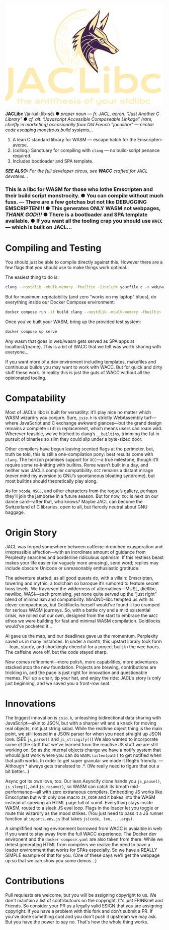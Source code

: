![logo](logo.svg)

**JACLibc** \ˈja-kəl-ˌlib-sē\ ● *proper noun* — *fr. JACL, acron. “Just Another C Library” ● cf. alt. “Javascript Accessible Composeable Linkage” (rare, chiefly in marketing) occasionally faux Old French “jacalibre” — nimble code escaping monstrous build systems...*

1. A lean C standard library for WASM — escape hatch for the Emscripten-averse.  
2. (colloq.) Sanctuary for compiling with `clang` — no build-script penance required.
3. Includes bootloader and SPA template.

***SEE ALSO:** For the full developer circus, see **WACC** crafted for JACL devotees...*

### This is a libc for WASM for those who lothe Emscripten and their build script monstrocity. ● You can compile without much fuss. — There are a few gotchas but not like DEBUGGING EMSCRIPTEN!!! ● This generates ONLY WASM not webpages, *THANK GOD!!!* ● There is a bootloader and SPA template available. ● If you want all the tooling crap you should use `WACC` — which is built on JACL...

# Compiling and Testing

You should just be able to compile directly against this. However there are a few flags that you should use to make things work optimal.

The easiest thing to do is:

```bash
clang --nostdlib -mbulk-memory -fbuiltin -Iinclude yourfile.c -o web/wasm/yourfile.wasm
```
But for maximum repeatability (and zero “works on my laptop” blues), do everything inside our Docker Compose environment:

```bash
docker compose run -it build clang --nostdlib -mbulk-memory -fbuiltin -I/build/include /build/yourfile.c -o /build/web/wasm/yourfile.wasm
```

Once you've built your WASM, bring up the provided test system:

```bash
docker compose up serve
```

Any wasm that goes in web/wasm gets served as SPA apps at localhost/{name}. This is a bit of WACC that we felt was worth sharing with everyone...

If you want more of a dev enviroment including templates, makefiles and continuous builds you may want to work with WACC. But for quick and dirty stuff these work. In reality this is just the guts of WACC without all the opinionated tooling.

# Compatability

Most of JACL’s libc is built for versatility: it’ll play nice no matter which WASM wizardry you conjure. Sure, `jsio.h` is strictly WebAssembly turf—where JavaScript and C exchange awkward glances—but the grand design remains a complete `stdlib` replacement, which means users can roam wild. Wherever feasible, we’ve hitched to clang’s `__builtins`, trimming the fat in pursuit of binaries so slim they could slip under a byte-sized door.

Other compilers have begun leaving scented flags at the perimeter, but, truth be told, this is still a one-compilation pony: best results come with `clang`. The horizon promises support for `XCC`—a true milestone, though it’ll require some re-knitting with builtins. Rome wasn’t built in a day, and neither was JACL’s compiler compatibility. `GCC` remains a distant mirage (never mind my aversion to GNU’s spontaneous bloating syndrome), but most builtins should theoretically play along.

As for `xcode`, `MSCC`, and other characters from the rogue’s gallery, perhaps they’ll join the jamboree in a future season. But for now, `XCC` is next on our dance card—after that, who knows? Maybe JACL can become the Switzerland of C libraries, open to all, but fiercely neutral about GNU baggage.

# Origin Story

JACL was forged somewhere between caffeine-drenched exasperation and irrepressible affection—with an inordinate amount of guidance from Perplexity searches and borderline ridiculous optimism. If this restless beast makes your life easier (or vaguely more amusing), send word; replies may include obscure Unicode or unreasonably enthusiastic gratitude.

The adventure started, as all good quests do, with a villain: Emscripten, towering and mythic, a toolchain so baroque it’s rumored to feature secret boss levels. We traversed the wilderness of alternatives—MUSL, dietlibc, newlibc, WASI—each promising, yet none quite served up the “just right” blend of minimalism and compatibility. MinQND-libc tempted us with its clever compactness, but Goldilocks herself would’ve found it too cramped for serious WASM journeys. So, with a battle cry and a mild existential crisis, we rolled out our own, designed from the start to embrace the `WACC` ethos we were building for fast and minimal WASM compilation. Goldilocks would’ve pocketed it...

AI gave us the map, and our deadlines gave us the momentum. Perplexity saved us in many instances. In under a month, this upstart library took form—lean, sturdy, and shockingly cheerful for a project built in the wee hours. The caffeine wore off, but the code stayed sharp.

Now comes refinement—more polish, more capabilities, more adventures stacked atop the new foundation. Projects are brewing, contributions are trickling in, and the pace is just right for innovation and questionable memes. Pull up a chair, tip your hat, and enjoy the ride: JACL’s story is only just beginning, and we saved you a front-row seat.

# Innovations

The biggest innovation is `jsio.h`, unleashing bidirectional data sharing with JavaScript—akin to JSON, but with a sharper wit and a knack for moving real objects, not just string salad. While the realtime object thing is the  main point, we still tossed in a JSON parser for when you need straight up JSON love. (SEE `js_parse()` and `js_stringify()`)  We also wanted to incorporate some of the stuff that we've learned from the reactive JS stuff we are still working on. So as the internal objects change we have a notify system that whould just work where you can do `WASM.listen(path)` to get notified when that path works. In order to get super granular we made it RegEx friendly. — Although * always gets translated to .*. (We really need to figure that out a bit better...)

Async got its own love, too. Our lean Asyncify clone hands you `js_pause()`, `js_sleep()`, and `js_resume()`, so WASM can catch its breath mid-performance—all with zero extraneous compilers. Embedding JS works like Emscripten but with only one macro `JS_CODE` and it bakes  into the  WASM instead of spewing an HTML page full of vomit. Everything stays inside WASM, routed to a sleek JS eval loop. Flags in the loader let you toggle or mute this wizardry as the mood strikes. (You just need to pass it a JS runner function at `imports.env.js` that takes `js(code, len, ...args)`.

A simplifified hosting environment borrowed from WACC is avaialble in web if you want to stay away from the full WACC experience. The Docker dev environent and the `docker-compose.yaml` are also taken from there. While we detest generating HTML from compilers we realize the need to have a loader environment that works for SPAs especially. So we have a REALLY SIMPLE example of that for you. (One of these days we'll get the webpage up so that we can show you some demos...)

# Contributions

Pull requiests are welcome, but you will be assigning copyright to us. We don't maintain a list of contributours on the copyright. It's just FRINKnet and Friends. So consider your PR as a legally valid ESIGN that you are assigning copyright. If you have a problem with this fork and don't submit a PR. If you've done something cool and you don't push it upstream we may ask. But you have the power to say no. That's how the whole thing works.





